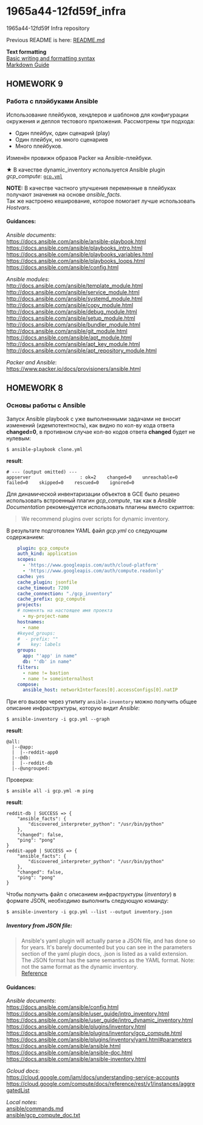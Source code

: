 # 1965a44-12fd59f_infra
1965a44-12fd59f Infra repository

Previous README is here: [README.md](README01.md)

**Text formatting**  
[Basic writing and formatting syntax](https://help.github.com/en/github/writing-on-github/basic-writing-and-formatting-syntax)  
[Markdown Guide](https://www.markdownguide.org/basic-syntax)



## HOMEWORK 9
### Работа с плэйбуками Ansible

Использование плейбуков, хендлеров и шаблонов для конфигурации окружения и деплоя тестового приложения.
Рассмотрены три подхода:
 - Один плейбук, один сценарий (play)
 - Один плейбук, но много сценариев
 - Много плейбуков.

Изменён провижн образов Packer на Ansible-плейбуки.

★ В качестве dynamic_inventory используется Ansible plugin _gcp\_compute_: [`gcp.yml`](ansible/gcp.yml.example)

**NOTE:** В качестве частного улучшения переменные в плейбуках получают значения на основе _ansible\_facts_.  
Так же настроено кеширование, которое помогает лучше использовать _Hostvars_. 

#### Guidances:
_Ansible documents_:  
https://docs.ansible.com/ansible/ansible-playbook.html  
https://docs.ansible.com/ansible/playbooks_intro.html  
https://docs.ansible.com/ansible/playbooks_variables.html  
https://docs.ansible.com/ansible/playbooks_loops.html  
https://docs.ansible.com/ansible/config.html

_Ansible modules_:  
http://docs.ansible.com/ansible/template_module.html  
http://docs.ansible.com/ansible/service_module.html  
http://docs.ansible.com/ansible/systemd_module.html  
http://docs.ansible.com/ansible/copy_module.html  
http://docs.ansible.com/ansible/debug_module.html  
http://docs.ansible.com/ansible/setup_module.html  
http://docs.ansible.com/ansible/bundler_module.html  
http://docs.ansible.com/ansible/git_module.html  
https://docs.ansible.com/ansible/apt_module.html  
http://docs.ansible.com/ansible/apt_key_module.html  
http://docs.ansible.com/ansible/apt_repository_module.html

_Packer and Ansible_:  
https://www.packer.io/docs/provisioners/ansible.html



## HOMEWORK 8
### Основы работы с Ansible
Запуск Ansible playbook с уже выполненными задачами не вносит изменений (идемпотентность), как видно по кол-ву кода ответа **changed=0**, в противном случае кол-во кодов ответа **changed** будет не нулевым:

`$ ansible-playbook clone.yml`

**result**:

    # --- (output omitted) ---    
    appserver                  : ok=2    changed=0    unreachable=0    failed=0    skipped=0    rescued=0    ignored=0

Для динамической инвентаризации объектов в GCE было решено использовать встроенный плагин _gcp\_compute_, так как в _Ansible Documentation_ рекомендуется использовать плагины вместо скриптов:
> We recommend plugins over scripts for dynamic inventory.

В результате подготовлен YAML файл _gcp.yml_ со следующим содержанием:
```yaml
    plugin: gcp_compute
    auth_kind: application
    scopes:
      - 'https://www.googleapis.com/auth/cloud-platform'
      - 'https://www.googleapis.com/auth/compute.readonly'
    cache: yes
    cache_plugin: jsonfile
    cache_timeout: 7200
    cache_connection: "./gcp_inventory"
    cache_prefix: gcp_compute
    projects:
    # поменять на настоящее имя проекта
      - my-project-name
    hostnames:
      - name
    #keyed_groups:
    #  - prefix: ""
    #    key: labels
    groups:
      app: "'app' in name"
      db: "'db' in name"
    filters:
      - name != bastion
      - name != someinternalhost
    compose:
      ansible_host: networkInterfaces[0].accessConfigs[0].natIP
```
При его вызове через утилиту `ansible-inventory` можно получить общее описание инфраструктуры, которую видит _Ansible_:

`$ ansible-inventory -i gcp.yml --graph`

**result**:

    @all:
      |--@app:
      |  |--reddit-app0
      |--@db:
      |  |--reddit-db
      |--@ungrouped:

Проверка:

`$ ansible all -i gcp.yml -m ping`

**result**:

    reddit-db | SUCCESS => {
        "ansible_facts": {
            "discovered_interpreter_python": "/usr/bin/python"
        },
        "changed": false,
        "ping": "pong"
    }
    reddit-app0 | SUCCESS => {
        "ansible_facts": {
            "discovered_interpreter_python": "/usr/bin/python"
        },
        "changed": false,
        "ping": "pong"
    }

Чтобы получить файл с описанием инфраструктуры (_inventory_) в формате JSON, необходимо выполнить следующую команду:

`$ ansible-inventory -i gcp.yml --list --output inventory.json`


##### Inventory from JSON file:
> Ansible's yaml plugin will actually parse a JSON file, and has done so for years.
> It's barely documented but you can see in the parameters section of the yaml plugin docs, .json is listed as a valid extension.
> The JSON format has the same semantics as the YAML format.
> Note: not the same format as the dynamic inventory.  
[Reference](https://stackoverflow.com/questions/48680425/how-to-use-json-file-consisting-of-host-info-as-input-to-ansible-inventory)



#### Guidances:
_Ansible documents_:  
https://docs.ansible.com/ansible/config.html  
https://docs.ansible.com/ansible/user_guide/intro_inventory.html  
https://docs.ansible.com/ansible/user_guide/intro_dynamic_inventory.html
https://docs.ansible.com/ansible/plugins/inventory.html  
https://docs.ansible.com/ansible/plugins/inventory/gcp_compute.html  
https://docs.ansible.com/ansible/plugins/inventory/yaml.html#parameters  
https://docs.ansible.com/ansible/ansible.html  
https://docs.ansible.com/ansible/ansible-doc.html  
https://docs.ansible.com/ansible/ansible-inventory.html

_Gcloud docs_:  
https://cloud.google.com/iam/docs/understanding-service-accounts  
https://cloud.google.com/compute/docs/reference/rest/v1/instances/aggregatedList

_Local notes_:  
[ansible/commands.md](ansible/commands.md)  
[ansible/gcp_compute_doc.txt](ansible/gcp_compute_doc.txt)
